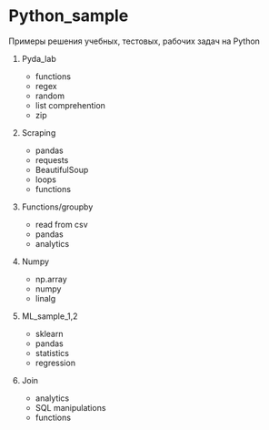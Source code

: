 # Python_sample
Примеры решения учебных, тестовых, рабочих задач на Python

1. Pyda_lab 
   - functions
   - regex
   - random
   - list comprehention
   - zip
   
2. Scraping
   - pandas
   - requests
   - BeautifulSoup
   - loops
   - functions
   
3. Functions/groupby
   - read from csv
   - pandas
   - analytics

4. Numpy
   - np.array
   - numpy
   - linalg
   
5. ML_sample_1,2
   - sklearn
   - pandas
   - statistics
   - regression
   
  6. Join
     - analytics
     - SQL manipulations
     - functions
